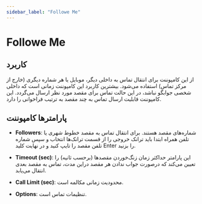 ```yaml
---
sidebar_label: "Followe Me"
---
```




# Followe Me

## کاربرد

از این کامپوننت برای انتقال تماس به داخلی دیگر، موبایل یا هر شماره دیگری (خارج از مرکز تماس) استفاده می‌‌شود. بیشترین کاربرد این کامپوننت زمانی است که داخلی شخصی جوابگو نباشد، در این حالت تماس برای مقصد مورد نظر ارسال می‌‌گردد. این کامپوننت قابلیت ارسال تماس به چند مقصد به ترتیب فراخوانی را دارد.


## پارامترها کامپوننت

- **Followers**: شماره‌‌های مقصد هستند. برای انتقال تماس به مقصد خطوط شهری یا تلفن همراه ابتدا باید ترانک خروجی را از قسمت ترانک‌‌ها انتخاب و سپس شماره تلفن مقصد را تایپ کنید و در نهایت کلید Enter را بزنید.

- **Timeout (sec)**: این پارامتر حداکثر زمان زنگ‌خوردن مقصد‌‌ها (برحسب ثانیه) را تعیین می‌‌کند که درصورت جواب ندادن هر مقصد دراین مدت، تماس به مقصد بعدی انتقال می‌‌یابد.

- **Call Limit (sec)**: محدودیت زمانی مکالمه است.

- **Options**: تنظیمات تماس است.